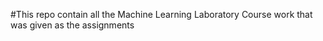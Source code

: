 #This repo contain all the Machine Learning Laboratory Course work that was given as the assignments

